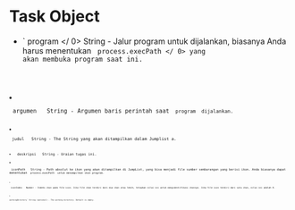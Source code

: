 # Task Object

* ` program </ 0> String - Jalur program untuk dijalankan, biasanya Anda harus menentukan <code> process.execPath </ 0> yang akan membuka program saat ini.</p></li>
<li><p spaces-before="0"><code> argumen </ 0>  String - Argumen baris perintah saat <code> program </ 0> dijalankan.</p></li>
<li><p spaces-before="0"><code> judul </ 0>  String - The String yang akan ditampilkan dalam Jumplist a.</p></li>
<li><code> deskripsi </ 0>  String - Uraian tugas ini.</li>
<li><p spaces-before="0"><code> iconPath </ 0>  String - Path absolut ke ikon yang akan ditampilkan di JumpList, yang bisa menjadi file sumber sembarangan yang berisi ikon. Anda biasanya dapat menentukan <code> process.execPath </ 0> untuk menampilkan ikon program.</p></li>
<li><p spaces-before="0"><code> iconIndex </ 0>  Number - Indeks ikon pada file icon. Jika file ikon terdiri dari dua ikon atau lebih, tetapkan nilai ini untuk mengidentifikasi ikonnya. Jika file icon terdiri dari satu ikon, nilai ini adalah 0.</p></li>
<li><p spaces-before="0"><code>workingDirectory` String (optional) - The working directory. Default is empty.
